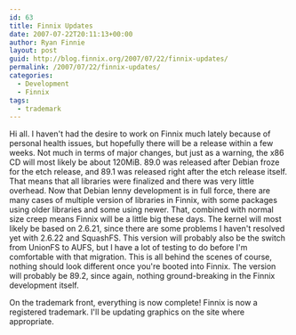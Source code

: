 ```yaml
---
id: 63
title: Finnix Updates
date: 2007-07-22T20:11:13+00:00
author: Ryan Finnie
layout: post
guid: http://blog.finnix.org/2007/07/22/finnix-updates/
permalink: /2007/07/22/finnix-updates/
categories:
  - Development
  - Finnix
tags:
  - trademark
---
```

Hi all. I haven't had the desire to work on Finnix much lately because of personal health issues, but hopefully there will be a release within a few weeks. Not much in terms of major changes, but just as a warning, the x86 CD will most likely be about 120MiB. 89.0 was released after Debian froze for the etch release, and 89.1 was released right after the etch release itself. That means that all libraries were finalized and there was very little overhead. Now that Debian lenny development is in full force, there are many cases of multiple version of libraries in Finnix, with some packages using older libraries and some using newer. That, combined with normal size creep means Finnix will be a little big these days. The kernel will most likely be based on 2.6.21, since there are some problems I haven't resolved yet with 2.6.22 and SquashFS. This version will probably also be the switch from UnionFS to AUFS, but I have a lot of testing to do before I'm comfortable with that migration. This is all behind the scenes of course, nothing should look different once you're booted into Finnix. The version will probably be 89.2, since again, nothing ground-breaking in the Finnix development itself.

On the trademark front, everything is now complete! Finnix is now a registered trademark. I'll be updating graphics on the site where appropriate.
